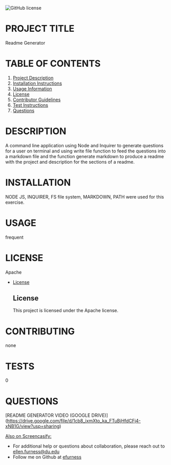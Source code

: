 ![GitHub license](https://img.shields.io/badge/license-Apache-blue.svg)
# PROJECT TITLE 
 Readme Generator
# TABLE OF CONTENTS 
 
1. [Project Description](#project-description)
2. [Installation Instructions](#installation)
3. [Usage Information](#usage)
4. [License](#license)
5. [Contributor Guidelines](#contributors)
6. [Test Instructions](#tests)
7. [Questions](#questions)
# DESCRIPTION 
 A command line application using Node and Inquirer to generate questions for a user on terminal and using write file function to feed the questions into a markdown file and the function generate markdown to produce a readme with the project and description for the sections of a readme.
# INSTALLATION 
 NODE JS, INQUIRER, FS file system, MARKDOWN, PATH were used for this exercise.
# USAGE 
 frequent
# LICENSE 
 Apache
  
* [License](#license)

  ## License
    This project is licensed under the Apache license.
# CONTRIBUTING 
none
# TESTS 
 0
# QUESTIONS 
 
 
 [README GENERATOR VIDEO (GOOGLE DRIVE)] (https://drive.google.com/file/d/1cb8_ixmXto_ka_FTuBjHfdCFj4-xNB1G/view?usp=sharing)
 
 [Also on Screencasify:](https://watch.screencastify.com/v/8dI4KlXwWWXRbbW0JRts)
    
* For additional help or questions about collaboration, please reach out to ellen.furness@du.edu
* Follow me on Github at [efurness](http://github.com/efurness)